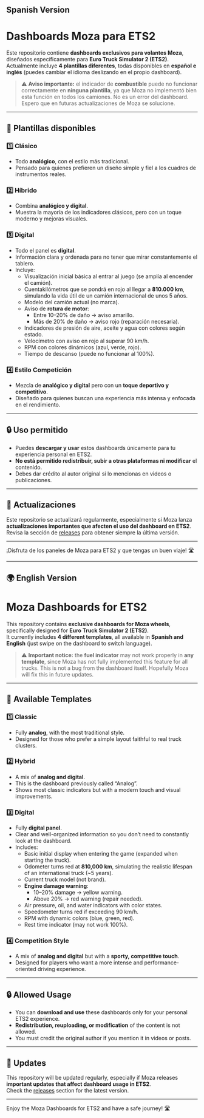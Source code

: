## Spanish Version

# Dashboards Moza para ETS2

Este repositorio contiene **dashboards exclusivos para volantes Moza**, diseñados específicamente para **Euro Truck Simulator 2 (ETS2)**.  
Actualmente incluye **4 plantillas diferentes**, todas disponibles en **español e inglés** (puedes cambiar el idioma deslizando en el propio dashboard).

> ⚠️ **Aviso importante:** el indicador de **combustible** puede no funcionar correctamente en **ninguna plantilla**, ya que Moza no implementó bien esta función en todos los camiones. No es un error del dashboard. Espero que en futuras actualizaciones de Moza se solucione.

---

## 📌 Plantillas disponibles

### 1️⃣ Clásico
- Todo **analógico**, con el estilo más tradicional.  
- Pensado para quienes prefieren un diseño simple y fiel a los cuadros de instrumentos reales.  

### 2️⃣ Híbrido
- Combina **analógico y digital**.    
- Muestra la mayoría de los indicadores clásicos, pero con un toque moderno y mejoras visuales.  

### 3️⃣ Digital
- Todo el panel es **digital**.  
- Información clara y ordenada para no tener que mirar constantemente el tablero.  
- Incluye:  
  - Visualización inicial básica al entrar al juego (se amplía al encender el camión).  
  - Cuentakilómetros que se pondrá en rojo al llegar a **810.000 km**, simulando la vida útil de un camión internacional de unos 5 años.  
  - Modelo del camión actual (no marca).  
  - Aviso de **rotura de motor**:  
    - Entre 10–20% de daño → aviso amarillo.  
    - Más de 20% de daño → aviso rojo (reparación necesaria).  
  - Indicadores de presión de aire, aceite y agua con colores según estado.  
  - Velocímetro con aviso en rojo al superar 90 km/h.  
  - RPM con colores dinámicos (azul, verde, rojo).  
  - Tiempo de descanso (puede no funcionar al 100%).  

### 4️⃣ Estilo Competición
- Mezcla de **analógico y digital** pero con un **toque deportivo y competitivo**.  
- Diseñado para quienes buscan una experiencia más intensa y enfocada en el rendimiento.  

---

## 🔒 Uso permitido
- Puedes **descargar y usar** estos dashboards únicamente para tu experiencia personal en ETS2.  
- **No está permitido redistribuir, subir a otras plataformas ni modificar** el contenido.  
- Debes dar crédito al autor original si lo mencionas en videos o publicaciones.  

---

## 🔄 Actualizaciones
Este repositorio se actualizará regularmente, especialmente si Moza lanza **actualizaciones importantes que afecten el uso del dashboard en ETS2**.  
Revisa la sección de [releases](#) para obtener siempre la última versión.  

---

¡Disfruta de los paneles de Moza para ETS2 y que tengas un buen viaje! 🛣️  

---

## 🌍 English Version

# Moza Dashboards for ETS2

This repository contains **exclusive dashboards for Moza wheels**, specifically designed for **Euro Truck Simulator 2 (ETS2)**.  
It currently includes **4 different templates**, all available in **Spanish and English** (just swipe on the dashboard to switch language).

> ⚠️ **Important notice:** the **fuel indicator** may not work properly in **any template**, since Moza has not fully implemented this feature for all trucks. This is not a bug from the dashboard itself. Hopefully Moza will fix this in future updates.

---

## 📌 Available Templates

### 1️⃣ Classic
- Fully **analog**, with the most traditional style.  
- Designed for those who prefer a simple layout faithful to real truck clusters.  

### 2️⃣ Hybrid
- A mix of **analog and digital**.  
- This is the dashboard previously called “Analog”.  
- Shows most classic indicators but with a modern touch and visual improvements.  

### 3️⃣ Digital
- Fully **digital panel**.  
- Clear and well-organized information so you don’t need to constantly look at the dashboard.  
- Includes:  
  - Basic initial display when entering the game (expanded when starting the truck).  
  - Odometer turns red at **810,000 km**, simulating the realistic lifespan of an international truck (~5 years).  
  - Current truck model (not brand).  
  - **Engine damage warning**:  
    - 10–20% damage → yellow warning.  
    - Above 20% → red warning (repair needed).  
  - Air pressure, oil, and water indicators with color states.  
  - Speedometer turns red if exceeding 90 km/h.  
  - RPM with dynamic colors (blue, green, red).  
  - Rest time indicator (may not work 100%).  

### 4️⃣ Competition Style
- A mix of **analog and digital** but with a **sporty, competitive touch**.  
- Designed for players who want a more intense and performance-oriented driving experience.  

---

## 🔒 Allowed Usage
- You can **download and use** these dashboards only for your personal ETS2 experience.  
- **Redistribution, reuploading, or modification** of the content is not allowed.  
- You must credit the original author if you mention it in videos or posts.  

---

## 🔄 Updates
This repository will be updated regularly, especially if Moza releases **important updates that affect dashboard usage in ETS2**.  
Check the [releases](#) section for the latest version.  

---

Enjoy the Moza Dashboards for ETS2 and have a safe journey! 🛣️

